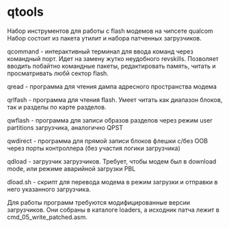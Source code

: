 # qtools
Набор инструментов для работы с flash модемов на чипсете qualcom
Набор состоит из пакета утилит и набора патченных загрузчиков.

qcommand - интерактивный терминал для ввода команд через командный порт. Идет на замену жутко неудобного revskills.
           Позволяет вводить побайтно командные пакеты, редактировать память, читать и просматривать любй сектор flash.

qread - программа для чтения дампа адресного пространства модема

qrlfash - программа для чтения flash. Умеет читать как диапазон блоков, так и разделы по карте разделов.

qwflash - программа для записи образов разделов через режим user partitions загрузчика, аналогично QPST

qwdirect - программа для прямой записи блоков флешки с/без ООВ через порты контроллера (без участия логики загрузчика)

qdload - загрузчик загрузчиков. Требует, чтобы модем был в download mode, или режиме аварийной загрузки PBL

dload.sh - скрипт для перевода модема в режим загрузки и отправки в него указанного загрузчика.

Для работы программ требуются модифицированные версии загрузчиков. Они собраны в каталоге loaders, а исходник патча
лежит в cmd_05_write_patched.asm.